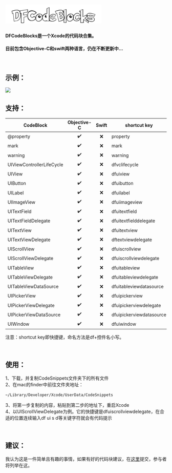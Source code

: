 # <img src="Logo.png" width="300">



#### DFCodeBlocks是一个Xcode的代码块合集。
#### 目前包含Objective-C和swift两种语言，仍在不断更新中...
<br>

## 示例：
<img src="Use.gif" width="300">

<br>

## 支持：

| CodeBlock              | Objective-C | Swift  |  shortcut key|   
| ---------------------- |:-:| :-:| ------ |
| @property              | ✔️ | ❌ | property
| mark                   | ✔️ | ❌ | mark
| warning                | ✔️ | ❌ | warning
| UIViewControllerLifeCycle| ✔️ | ❌ | dfvclifecycle
| UIView                 | ✔️ | ❌ | dfuiview
| UIButton               | ✔️ | ❌ | dfuibutton
| UILabel                | ✔️ | ❌ | dfuilabel
| UIImageView            | ✔️ | ❌ | dfuiimageview
| UITextField            | ✔️ | ❌ | dfuitextfield
| UITextFieldDelegate    | ✔️ | ❌ | dfuitextfielddelegate
| UITextView             | ✔️ | ❌ | dfuitextview
| UITextViewDelegate     | ✔️ | ❌ | dftextviewdelegate
| UIScrollView           | ✔️ | ❌ | dfuiscrollview
| UIScrollViewDelegate   | ✔️ | ❌ | dfuiscrollviewdelegate
| UITableView            | ✔️ | ❌ | dfuitableview
| UITableViewDelegate    | ✔️ | ❌ | dfuitableviewdelegate
| UITableViewDataSource  | ✔️ | ❌ | dfuitableviewdatasource
| UIPickerView           | ✔️ | ❌ | dfuipickerview
| UIPickerViewDelegate   | ✔️ | ❌ | dfuipickerviewdelegate
| UIPickerViewDataSource | ✔️ | ❌ | dfuipickerviewdatasource
| UIWindow               | ✔️ | ❌ | dfuiwindow

注意：shortcut key即快捷键，命名方法是df+控件名小写。

<br>

## 使用：
1、下载，并复制CodeSnippets文件夹下的所有文件
<br>
2、在mac的finder中前往文件夹地址：
```
~/Library/Developer/Xcode/UserData/CodeSnippets
```
3、将第一步复制的内容，粘贴到第二步的地址下，重启Xcode
<br>
4、以UIScrollViewDelegate为例。它的快捷键是dfuiscrollviewdelegate，在合适的位置连续输入df ui s d等关键字符就会有代码提示

<br>

## 建议：

我认为这是一件简单且有趣的事情，如果有好的代码块建议，在<a href="https://github.com/ihoudf/DFCodeBlocks/issues" target="blank">这里</a>提交，参与者将列举在这。